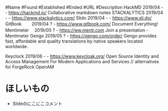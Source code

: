 
#Name			#Found	#Established	#Ended	#URL	#Description
HackMD			2019/04	-	-	https://hackmd.io/	Collaborative markdown notes
STACKALYTICS	2019/04	-	-	https://www.stackalytics.com/
Slido			2019/04	-	-	https://www.sli.do/
GitBook　　 	2019/04	?	-	https://www.gitbook.com/	Document Everything!
Mentimeter　	2019/05	?	-	https://ww.menti.com	Join a presentation - Mentimeter
Gengo       	2019/05 ?	-	https://gengo.com/order/	Gengo provides fast, affordable and quality translations by native speakers located worldwide.

Keyclock		2019/06	-	-	https://www.keycloak.org/	Open Source Identity and Access Management For Modern Applications and Services // alternatives for ForgeRock OpenAM



# ほしいもの
- Slideのにこにこコメント
